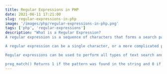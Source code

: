 ```yaml
---
title: Regular Expressions in PHP
date: 2021-06-11 17:21:00
slug: regular-expressions-in-php
image: '/images/php/regular-expressions-in-php.png'
tags: ['php', 'regular-expressions']
description: "What is a Regular Expression?
A regular expression is a sequence of characters that forms a search pattern. When you search for data in a text, you can use this search pattern to describe what you are searching for.<br><br>

A regular expression can be a single character, or a more complicated pattern.

Regular expressions can be used to perform all types of text search and text replace operations.<br><br>

preg_match() Returns 1 if the pattern was found in the string and 0 if not"
---
```

